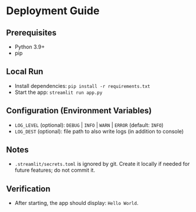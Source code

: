 # Deployment Guide

## Prerequisites
- Python 3.9+
- pip

## Local Run
- Install dependencies: `pip install -r requirements.txt`
- Start the app: `streamlit run app.py`

## Configuration (Environment Variables)
- `LOG_LEVEL` (optional): `DEBUG` | `INFO` | `WARN` | `ERROR` (default: `INFO`)
- `LOG_DEST` (optional): file path to also write logs (in addition to console)

## Notes
- `.streamlit/secrets.toml` is ignored by git. Create it locally if needed for future features; do not commit it.

## Verification
- After starting, the app should display: `Hello World`.
